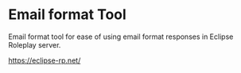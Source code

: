 # Email format Tool

Email format tool for ease of using email format responses in Eclipse Roleplay server.

https://eclipse-rp.net/
